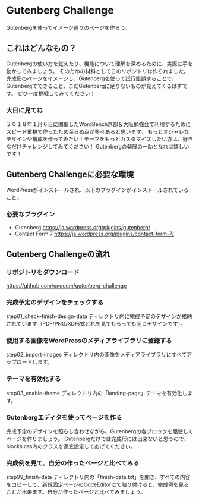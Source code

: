# Gutenberg Challenge
Gutenbergを使ってイメージ通りのページを作ろう。
## これはどんなもの？
Gutenbergの使い方を覚えたり、機能について理解を深めるために、実際に手を動かしてみましょう。
そのための材料としてこのリポジトリは作られました。
完成形のページをイメージし、Gutenbergを使って試行錯誤することで、Gutenbergでできること、まだGutenbergに足りないものが見えてくるはずです。
ぜひ一度挑戦してみてください！
### 大目に見てね
２０１８年１月６日に開催したWordBench京都＆大阪勉強会で利用するためにスピード重視で作ったため至らぬ点が多々あると思います。
もっとオシャレなデザインや構成を作ってみたい！テーマをもっとカスタマイズしたい方は、好きなだけチャレンジしてみてください！
Gutenbergの発展の一助となれば嬉しいです！
## Gutenberg Challengeに必要な環境
WordPressがインストールされ、以下のプラグインがインストールされていること。
### 必要なプラグイン
- Gutenberg
https://ja.wordpress.org/plugins/gutenberg/
- Contact Form 7
https://ja.wordpress.org/plugins/contact-form-7/
## Gutenberg Challengeの流れ
### リポジトリをダウンロード
https://github.com/onocom/gutenberg-challenge
### 完成予定のデザインをチェックする
step01_check-finish-design-data ディレクトリ内に完成予定のデザインが格納されています（PDF/PNG/XD形式どれを見てもらっても同じデザインです）。
### 使用する画像をWordPressのメディアライブラリに登録する
step02_import-images ディレクトリ内の画像をメディアライブラリにすべてアップロードします。
### テーマを有効化する
step03_enable-theme ディレクトリ内の「landing-page」テーマを有効化します。
### Gutenbergエディタを使ってページを作る
完成予定のデザインを照らし合わせながら、Gutenbergの各ブロックを駆使してページを作りましょう。
Gutenbergだけでは完成形には出来ないと思うので、blocks.css内のクラスを適宜設定してあげてください。
### 完成例を見て、自分の作ったページと比べてみる
step99_finish-data ディレクトリ内の「finish-data.txt」を開き、すべての内容をコピーして、新規固定ページのCodeEditorにて貼り付けると、完成例を見ることが出来ます。自分が作ったページと比べてみましょう。
